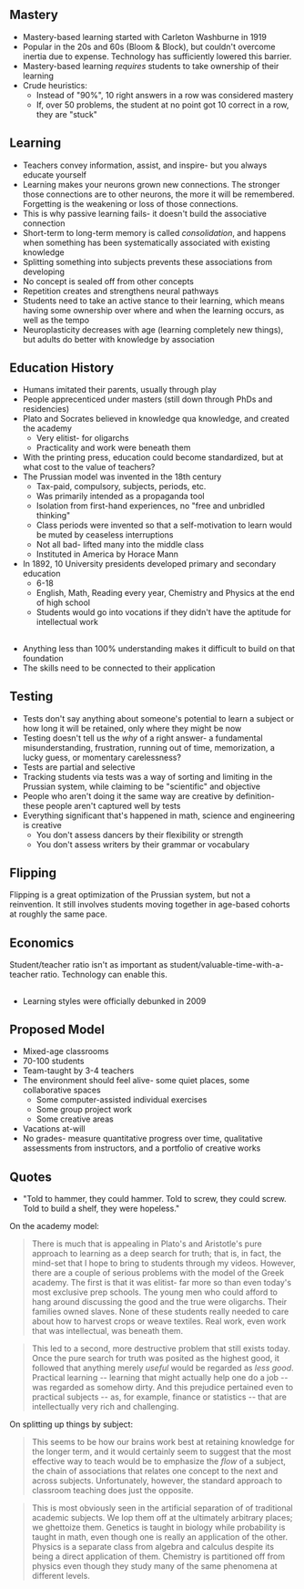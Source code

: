 ## Mastery

* Mastery-based learning started with Carleton Washburne in 1919
* Popular in the 20s and 60s (Bloom & Block), but couldn't overcome inertia due to expense. Technology has sufficiently lowered this barrier.
* Mastery-based learning _requires_ students to take ownership of their learning
* Crude heuristics:
    * Instead of "90%", 10 right answers in a row was considered mastery
    * If, over 50 problems, the student at no point got 10 correct in a row, they are "stuck"

## Learning

* Teachers convey information, assist, and inspire- but you always educate yourself
* Learning makes your neurons grown new connections. The stronger those connections are to other neurons, the more it will be remembered. Forgetting is the weakening or loss of those connections.
* This is why passive learning fails- it doesn't build the associative connection
* Short-term to long-term memory is called *consolidation*, and happens when something has been systematically associated with existing knowledge
* Splitting something into subjects prevents these associations from developing
* No concept is sealed off from other concepts
* Repetition creates and strengthens neural pathways
* Students need to take an active stance to their learning, which means having some ownership over where and when the learning occurs, as well as the tempo
* Neuroplasticity decreases with age (learning completely new things), but adults do better with knowledge by association

## Education History

* Humans imitated their parents, usually through play
* People apprecenticed under masters (still down through PhDs and residencies)
* Plato and Socrates believed in knowledge qua knowledge, and created the academy
    * Very elitist- for oligarchs
    * Practicality and work were beneath them
* With the printing press, education could become standardized, but at what cost to the value of teachers?
* The Prussian model was invented in the 18th century
    * Tax-paid, compulsory, subjects, periods, etc.
    * Was primarily intended as a propaganda tool
    * Isolation from first-hand experiences, no "free and unbridled thinking"
    * Class periods were invented so that a self-motivation to learn would be muted by ceaseless interruptions
    * Not all bad- lifted many into the middle class
    * Instituted in America by Horace Mann
* In 1892, 10 University presidents developed primary and secondary education
    *  6-18
    * English, Math, Reading every year, Chemistry and Physics at the end of high school
    * Students would go into vocations if they didn't have the aptitude for intellectual work

##

* Anything less than 100% understanding makes it difficult to build on that foundation
* The skills need to be connected to their application

## Testing

* Tests don't say anything about someone's potential to learn a subject or how long it will be retained, only where they might be now
* Testing doesn't tell us the _why_ of a right answer- a fundamental misunderstanding, frustration, running out of time, memorization, a lucky guess, or momentary carelessness?
* Tests are partial and selective
* Tracking students via tests was a way of sorting and limiting in the Prussian system, while claiming to be "scientific" and objective
* People who aren't doing it the same way are creative by definition- these people aren't captured well by tests
* Everything significant that's happened in math, science and engineering is creative
    * You don't assess dancers by their flexibility or strength
    * You don't assess writers by their grammar or vocabulary

## Flipping

Flipping is a great optimization of the Prussian system, but not a reinvention. It still involves students moving together in age-based cohorts at roughly the same pace.

## Economics

Student/teacher ratio isn't as important as student/valuable-time-with-a-teacher ratio. Technology can enable this.

##

* Learning styles were officially debunked in 2009

## Proposed Model

* Mixed-age classrooms
* 70-100 students
* Team-taught by 3-4 teachers
* The environment should feel alive- some quiet places, some collaborative spaces
    * Some computer-assisted individual exercises
    * Some group project work
    * Some creative areas
* Vacations at-will
* No grades- measure quantitative progress over time, qualitative assessments from instructors, and a portfolio of creative works

## Quotes

* "Told to hammer, they could hammer. Told to screw, they could screw. Told to build a shelf, they were hopeless."

On the academy model:

> There is much that is appealing in Plato's and Aristotle's pure approach to learning as a deep search for truth; that is, in fact, the mind-set that I hope to bring to students through my videos. However, there are a couple of serious problems with the model of the Greek academy. The first is that it was elitist- far more so than even today's most exclusive prep schools. The young men who could afford to hang around discussing the good and the true were oligarchs. Their families owned slaves. None of these students really needed to care about how to harvest crops or weave textiles. Real work, even work that was intellectual, was beneath them.

> This led to a second, more destructive problem that still exists today. Once the pure search for truth was posited as the highest good, it followed that anything merely _useful_ would be regarded as _less good_. Practical learning -- learning that might actually help one do a job -- was regarded as somehow dirty. And this prejudice pertained even to practical subjects -- as, for example, finance or statistics -- that are intellectually very rich and challenging.

On splitting up things by subject:

> This seems to be how our brains work best at retaining knowledge for the longer term, and it would certainly seem to suggest that the most effective way to teach would be to emphasize the _flow_ of a subject, the chain of associations that relates one concept to the next and across subjects. Unfortunately, however, the standard approach to classroom teaching does just the opposite.

> This is most obviously seen in the artificial separation of of traditional academic subjects. We lop them off at the ultimately arbitrary places; we ghettoize them. Genetics is taught in biology while probability is taught in math, even though one is really an application of the other. Physics is a separate class from algebra and calculus despite its being a direct application of them. Chemistry is partitioned off from physics even though they study many of the same phenomena at different levels.

